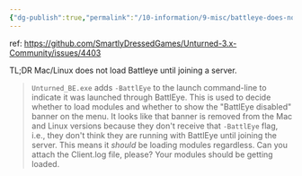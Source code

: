 ```yaml
---
{"dg-publish":true,"permalink":"/10-information/9-misc/battleye-does-not-start-automatically-on-mac-or-linux/","created":"2024-03-31T15:09:07.215+07:00","updated":"2024-03-31T17:50:33.224+07:00"}
---
```


ref: https://github.com/SmartlyDressedGames/Unturned-3.x-Community/issues/4403

TL;DR Mac/Linux does not load Battleye until joining a server. 

> `Unturned_BE.exe` adds `-BattlEye` to the launch command-line to indicate it was launched through BattlEye. This is used to decide whether to load modules and whether to show the "BattlEye disabled" banner on the menu. It looks like that banner is removed from the Mac and Linux versions because they don't receive that `-BattlEye` flag, i.e., they don't think they are running with BattlEye until joining the server. This means it _should_ be loading modules regardless. Can you attach the Client.log file, please? Your modules should be getting loaded.


